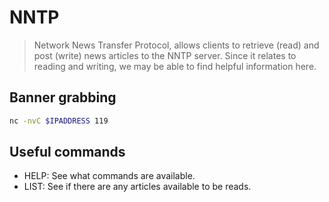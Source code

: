 # NNTP

> Network News Transfer Protocol, allows clients to retrieve (read) and post (write) news articles to the NNTP server. Since it relates to reading and writing, we may be able to find helpful information here.

## Banner grabbing

```bash
nc -nvC $IPADDRESS 119
```

## Useful commands

* HELP: See what commands are available.
* LIST: See if there are any articles available to be reads.
